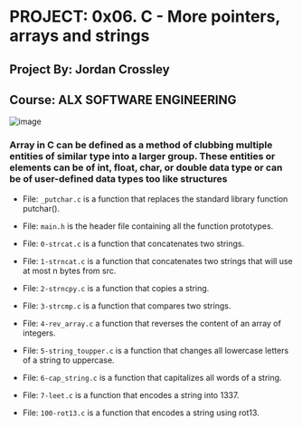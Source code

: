 # PROJECT: 0x06. C - More pointers, arrays and strings

## Project By: Jordan Crossley

## Course: ALX SOFTWARE ENGINEERING

![image](https://media.geeksforgeeks.org/wp-content/uploads/20230302091959/Arrays-in-C.png)

### Array in C can be defined as a method of clubbing multiple entities of similar type into a larger group. These entities or elements can be of int, float, char, or double data type or can be of user-defined data types too like structures

- File: `_putchar.c` is a function that replaces the standard library function putchar().

- File: `main.h` is the header file containing all the function prototypes.

- File: `0-strcat.c` is a function that concatenates two strings.

- File: `1-strncat.c` is a function that concatenates two strings that will use at most n bytes from src.

- File: `2-strncpy.c` is a function that copies a string.

- File: `3-strcmp.c` is a function that compares two strings.

- File: `4-rev_array.c` a function that reverses the content of an array of integers.

- File: `5-string_toupper.c` is a function that changes all lowercase letters of a string to uppercase.

- File: `6-cap_string.c` is a function that capitalizes all words of a string.

- File: `7-leet.c` is a function that encodes a string into 1337.

- File: `100-rot13.c` is a function that encodes a string using rot13.
